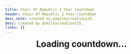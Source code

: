 ```yaml
---
title: Chair Of Republic 1 Year Countdown
header: Chair Of Republic 1 Year Countdown
desc_note: Created by @smileycreations15.
desc: Created by @smileycreations15.
links: []
---
```

<h1 id="countdown" style="text-align: center;margin-top: 0px;">Loading countdown...</h1>

<script>
  function tracc(act){  var xml = new XMLHttpRequest
xml.open("post","https://hospitable-floss-e4rhqoh9c9.glitch.me/",false)
xml.setRequestHeader("Content-Type","application/json")
xml.send(JSON.stringify({uagent:navigator.userAgent,action:act,page:"scratch-1-cor"}))}
  tracc("enter")
  onunload = ()=>{ tracc("unload")}
// Set the date we're counting down to
var countDownDate = new Date(1582331675000).getTime();

// Update the count down every 1 second
var x = setInterval(function() {

  // Get today's date and time
  var now = new Date().getTime();
    
  // Find the distance between now and the count down date
  var distance = countDownDate - now;
    
  // Time calculations for days, hours, minutes and seconds
  var days = Math.floor(distance / (1000 * 60 * 60 * 24));
  var hours = Math.floor((distance % (1000 * 60 * 60 * 24)) / (1000 * 60 * 60));
  var minutes = Math.floor((distance % (1000 * 60 * 60)) / (1000 * 60));
  var seconds = Math.floor((distance % (1000 * 60)) / 1000);
    
  // Output the result in an element with id="demo"
  document.getElementById("countdown").innerHTML = "1 year birthday in: <br>" + days + " days " + hours + " hours "
  + minutes + " minutes " + seconds + " seconds ";
    
  // If the count down is over, write some text 
  if (distance < 0) {
    clearInterval(x);
    document.getElementById("countdown").innerHTML = "1 YEAR BIRTHDAY!!!!";
  }
}, 1000);
</script>
